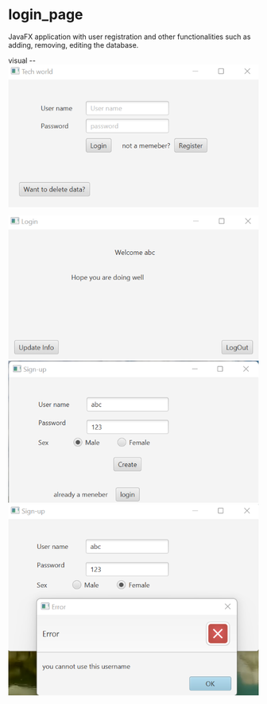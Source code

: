 # login_page
JavaFX application with user registration and other functionalities such as adding, removing, editing the database. 

visual -- 
<img src='https://github.com/codeasarjun/login_page/blob/main/pics/login_home.png'>

<img src ='https://github.com/codeasarjun/login_page/blob/main/pics/login_home_welcome_page.png'> 
<img src='https://github.com/codeasarjun/login_page/blob/main/pics/login_new_user.png'>
<img src='https://github.com/codeasarjun/login_page/blob/main/pics/login_new_user_validation.png'>
